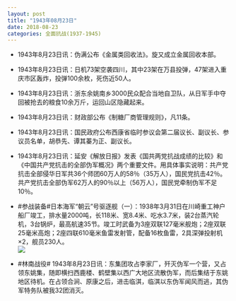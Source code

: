 ```yaml
---
layout: post
title: "1943年08月23日"
date: 2018-08-23
categories: 全面抗战(1937-1945)
---
```


<meta name="referrer" content="no-referrer" />

- 1943年8月23日讯：伪满公布《金属类回收法》。旋又成立金属回收本部。 

- 1943年8月23日讯：日机73架空袭四川，其中23架在万县投弹，47架进入重庆市区轰炸，投弹100余枚，死伤近50人。 

- 1943年8月23日讯：浙东余姚南乡3000民众配合当地自卫队，从日军手中夺回被抢去的粮食10余万斤，运回山区隐藏起来。 

- 1943年8月23日讯：财政部公布《制糖厂商管理规则》，凡11条。 

- 1943年8月23日讯：国民政府公布西康省临时参议会第二届议长、副议长、参议员名单，胡恭先、谭其蓁为正、副议长。 

- 1943年8月23日讯：延安《解放日报》发表《国共两党抗战成绩的比较》和《中国共产党抗击的全部伪军概况》两个重要文件。用具体事实说明：共产党抗击全部侵华日军共36个师团60万人的58％（35万人），国民党抗击42％。共产党抗击全部伪军62万人的90％以上（56万人），国民党牵制伪军不足10％。 

- #参战装备#日本海军“朝云”号驱逐舰（一）：1938年3月31日在川崎重工神户船厂竣工，排水量2000吨，长118米、宽8.4米、吃水3.7米，装2台蒸汽轮机，3台锅炉，最高航速35节。竣工时武备为3座双联127毫米舰炮；2座双联25毫米高炮；2座四联610毫米鱼雷发射管，配备16枚鱼雷，2具深弹投射机×2，舰员230人。 <br/><img src="https://wx1.sinaimg.cn/large/aca367d8ly1fujeln60y1j20xc0uedqr.jpg" />

- #林南战役# 1943年8月23日讯：东集团攻占李家厂，歼灭伪军一个营，又占领东姚集，随即横扫西鹿楼、鹤壁集以西广大地区流散伪军，而后集结于东姚地区待机。在占领合涧、原康之后，进击临淇，临淇以东伪军闻风而逃，其伪军特务队被我32团消灭。 

